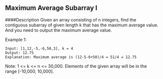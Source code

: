 ## Maximum Average Subarray I
####Description
Given an array consisting of n integers, find the contiguous subarray of given length k that has the maximum average value. And you need to output the maximum average value.

Example 1:
```
Input: [1,12,-5,-6,50,3], k = 4
Output: 12.75
Explanation: Maximum average is (12-5-6+50)/4 = 51/4 = 12.75
```
Note:
1 <= k <= n <= 30,000.
Elements of the given array will be in the range [-10,000, 10,000].
